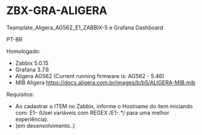 # ZBX-GRA-ALIGERA
Teamplate_Aligera_AG562_E1_ZABBIX-5 e Grafana Dashboard

PT-BR

Homologado:
- Zabbix 5.0.15
- Grafana 3.7.6
- Aligera AG562 (Current running firmware is: AG562 - 5.46)
- MIB Aligera https://docs.aligera.com.br/images/b/b5/ALIGERA-MIB.mib 

Requisitos:
- Ao cadastrar o ITEM no Zabbix, informe o Hostname do item iniciando com: E1- (Usei variáveis com REGEX /E1-.*/ para uma melhor experiência).
- (em desenvolvimento..)
